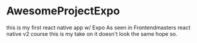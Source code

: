 # AwesomeProjectExpo
this is my first react native app w/ Expo
As seen in Frontendmasters react native v2 course this is my take on it  doesn't look the same hope so.
